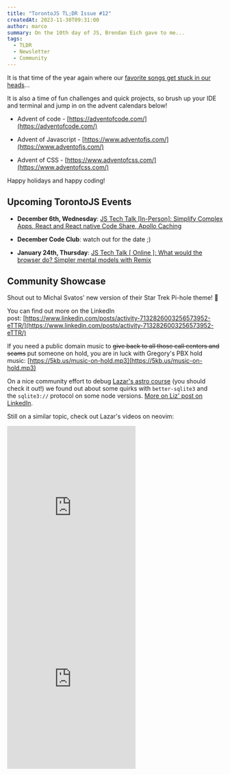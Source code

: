 ```yaml
---
title: "TorontoJS TL;DR Issue #12"
createdAt: 2023-11-30T09:31:00
author: marco
summary: On the 10th day of JS, Brendan Eich gave to me...
tags:
  - TLDR
  - Newsletter
  - Community
---
```

It is that time of the year again where our [favorite songs get stuck in our heads](https://www.youtube.com/watch?v=dQw4w9WgXcQ)…

It is also a time of fun challenges and quick projects, so brush up your IDE and terminal and jump in on the advent calendars below!

- Advent of code - [https://adventofcode.com/](https://adventofcode.com/)

- Advent of Javascript - [https://www.adventofjs.com/](https://www.adventofjs.com/)

- Advent of CSS - [https://www.adventofcss.com/](https://www.adventofcss.com/)


Happy holidays and happy coding!

## Upcoming TorontoJS Events

- **December 6th, Wednesday**: [JS Tech Talk [In-Person]: Simplify Complex Apps, React and React native Code Share, Apollo Caching](https://guild.host/events/js-tech-talk-inperson-wku7de)

- **December Code Club**: watch out for the date ;)

- **January 24th, Thursday**: [JS Tech Talk [ Online ]: What would the browser do? Simpler mental models with Remix](https://guild.host/events/js-tech-talk-online-7nqoea)


## Community Showcase

Shout out to Michal Svatos' new version of their Star Trek Pi-hole theme! 🖖

You can find out more on the LinkedIn post: [https://www.linkedin.com/posts/activity-7132826003256573952-eTTR/](https://www.linkedin.com/posts/activity-7132826003256573952-eTTR/)

If you need a public domain music to ~~give back to all those call centers and scams~~ put someone on hold, you are in luck with Gregory's PBX hold music: [https://5kb.us/music-on-hold.mp3](https://5kb.us/music-on-hold.mp3)

On a nice community effort to debug [Lazar's astro course](https://egghead.io/courses/build-a-full-stack-blog-with-astro-7ffcf9ec?af=5zzhqq) (you should check it out!) we found out about some quirks with `better-sqlite3` and the `sqlite3://` protocol on some node versions. [More on Liz' post on LinkedIn](https://www.linkedin.com/posts/elizabethmccready_buildinginpublic-developercommunity-debugging-activity-7134288395194810368-Moo2/).

Still on a similar topic, check out Lazar's videos on neovim:

<iframe src="https://www.youtube-nocookie.com/embed/8w5zuiUFK3g" width="300" height="400" frameborder="no" scrolling="no" loading="lazy" allowtransparency="true" allowfullscreen="true" credentialless="true" referrerPolicy="no-referrer" sandbox="allow-scripts allow-same-origin" allow="accelerometer 'none'; ambient-light-sensor 'none'; autoplay 'none'; battery 'none'; browsing-topics 'none'; camera 'none'; display-capture 'none'; domain-agent 'none'; document-domain 'none'; encrypted-media 'none'; execution-while-not-rendered 'none'; execution-while-out-of-viewport ''; gamepad 'none'; geolocation 'none'; gyroscope 'none'; hid 'none'; identity-credentials-get 'none'; idle-detection 'none'; local-fonts 'none'; magnetometer 'none'; microphone 'none'; midi 'none'; otp-credentials 'none'; payment 'none'; picture-in-picture 'none'; publickey-credentials-create 'none'; publickey-credentials-get 'none'; screen-wake-lock 'none'; serial 'none'; speaker-selection 'none'; usb 'none'; window-management 'none'; xr-spatial-tracking 'none'", csp="sandbox allow-scripts allow-same-origin"></iframe>

<iframe src="https://www.youtube-nocookie.com/embed/Ul_WPhS2bis" width="300" height="400" frameborder="no" scrolling="no" loading="lazy" allowtransparency="true" allowfullscreen="true" credentialless="true" referrerPolicy="no-referrer" sandbox="allow-scripts allow-same-origin" allow="accelerometer 'none'; ambient-light-sensor 'none'; autoplay 'none'; battery 'none'; browsing-topics 'none'; camera 'none'; display-capture 'none'; domain-agent 'none'; document-domain 'none'; encrypted-media 'none'; execution-while-not-rendered 'none'; execution-while-out-of-viewport ''; gamepad 'none'; geolocation 'none'; gyroscope 'none'; hid 'none'; identity-credentials-get 'none'; idle-detection 'none'; local-fonts 'none'; magnetometer 'none'; microphone 'none'; midi 'none'; otp-credentials 'none'; payment 'none'; picture-in-picture 'none'; publickey-credentials-create 'none'; publickey-credentials-get 'none'; screen-wake-lock 'none'; serial 'none'; speaker-selection 'none'; usb 'none'; window-management 'none'; xr-spatial-tracking 'none'", csp="sandbox allow-scripts allow-same-origin"></iframe>
